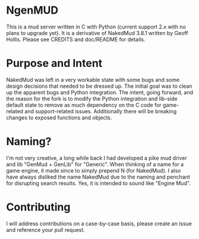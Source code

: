 # NgenMUD

This is a mud server written in C with Python (current support 2.x with no plans to upgrade yet). It is a derivative of NakedMud 3.8.1 written by Geoff Hollis. Please see CREDITS and doc/README for details.

# Purpose and Intent

NakedMud was left in a very workable state with some bugs and some design decisions that needed to be dressed up. The initial goal was to clean up the apparent bugs and Python integration. The intent, going forward, and the reason for the fork is to modify the Python integration and lib-side default state to remove as much dependency on the C code for game-related and support-related issues. Additionally there will be breaking changes to exposed functions and objects.

# Naming?

I'm not very creative, a long while back I had developed a pike mud driver and lib "GenMud + GenLib" for "Generic". When thinking of a name for a game engine, it made since to simply prepend N (for NakedMud). I also have always disliked the name NakedMud due to the naming and penchant for disrupting search results. Yes, it is intended to sound like "Engine Mud".

# Contributing

I will address contributions on a case-by-case basis, please create an issue and reference your pull request.
